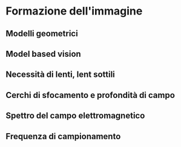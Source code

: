 # Formazione dell'immagine

## Modelli geometrici

## Model based vision

## Necessità di lenti, lent sottili

## Cerchi di sfocamento e profondità di campo

## Spettro del campo elettromagnetico

## Frequenza di campionamento


